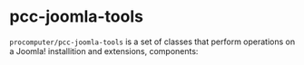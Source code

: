 # pcc-joomla-tools

`procomputer/pcc-joomla-tools` is a set of classes that perform operations on a Joomla! installition and extensions, components:
